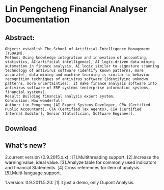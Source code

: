 # Lin Pengcheng Financial Analyser Documentation

## Abstract:
    Object: establish The School of Artificial Intelligence Management (TSOAIM).
    Method: Using knowledge integration and innovation of accounting, statistics, AI(artificial intelligence), AI logic-driven data mining automation in finance analysis, AI logic similar to signature scanning technology of antivirus software (identify known patterns, more accurate), data mining and machine learning is similar to behavior recognition techniques of antivirus software (identifying unknown patterns, more uncertainties), it make finance analysis software into antivirus software of ERP systems (enterprise information systems, financial systems).
    Result: Building financial analysis expert system.
    Conclusion: How wonderful! 
    Author: Lin Pengcheng [AI Expert Systems Developer, CPA (Certified Public Accountant), CTA (Certified Tax Agents), CIA (Certified Internal Auditor), Senior Statistician, Software Engineer].

## Download

## What's new?
2.current version (0.9.2015.x.x) :
[1].Multithreading support.
[2].Increase the warning value, ideal value.
[3].Analyze table for commonly used indicators and financial Statements.
[4].Cross references for item of analysis.
[5].Multi-language support.

1.version: 0.9.2011.5.20: 
[1].it just a demo, only Dupont Analysis.
